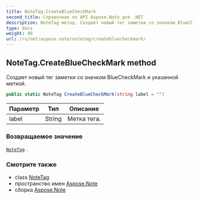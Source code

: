```yaml
---
title: NoteTag.CreateBlueCheckMark
second_title: Справочник по API Aspose.Note для .NET
description: NoteTag метод. Создает новый тег заметки со значком BlueCheckMark и указанной меткой.
type: docs
weight: 40
url: /ru/net/aspose.note/notetag/createbluecheckmark/
---
```

## NoteTag.CreateBlueCheckMark method

Создает новый тег заметки со значком BlueCheckMark и указанной меткой.

```csharp
public static NoteTag CreateBlueCheckMark(string label = "")
```

| Параметр | Тип | Описание |
| --- | --- | --- |
| label | String | Метка тега. |

### Возвращаемое значение

[`NoteTag`](../) .

### Смотрите также

* class [NoteTag](../)
* пространство имен [Aspose.Note](../../notetag/)
* сборка [Aspose.Note](../../../)


